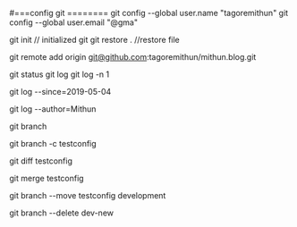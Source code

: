 #===config git ========
git config --global user.name "tagoremithun"
git config --global user.email "@gma"

git init  // initialized git
git restore . //restore file

git remote add origin git@github.com:tagoremithun/mithun.blog.git


git status
git log
git log -n 1

git log --since=2019-05-04

git log --author=Mithun

git branch

git branch -c testconfig

git diff testconfig

git merge testconfig

git branch --move testconfig development

git branch --delete dev-new


